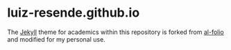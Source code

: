 # luiz-resende.github.io

The [Jekyll](https://jekyllrb.com/) theme for academics within this repository is forked from [al-folio](https://github.com/alshedivat/al-folio) and modified for my personal use.
